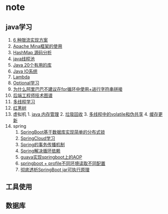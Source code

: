 # note
## java学习
 1. [6 种限流实现方案](https://github.com/lllpla/note/blob/master/java%E5%AD%A6%E4%B9%A0/6%20%E7%A7%8D%E9%99%90%E6%B5%81%E5%AE%9E%E7%8E%B0%E6%96%B9%E6%A1%88.md)
 2. [Apache Mina框架的使用](https://github.com/lllpla/note/blob/master/java%E5%AD%A6%E4%B9%A0/Apache%20Mina%E6%A1%86%E6%9E%B6%E7%9A%84%E4%BD%BF%E7%94%A8.md)
 3. [HashMap 源码分析](https://github.com/lllpla/note/blob/master/java%E5%AD%A6%E4%B9%A0/HashMap%20%E6%BA%90%E7%A0%81%E5%88%86%E6%9E%90.md)
 4. [java线程池](https://github.com/lllpla/note/blob/master/java%E5%AD%A6%E4%B9%A0/JAVA%E7%BA%BF%E7%A8%8B%E6%B1%A0.md)
 5. [Java 20个有用的库](https://github.com/lllpla/note/blob/master/java%E5%AD%A6%E4%B9%A0/Java%2020%E4%B8%AA%E6%9C%89%E7%94%A8%E7%9A%84%E5%BA%93.md)
 6. [Java IO系统](https://github.com/lllpla/note/blob/master/java%E5%AD%A6%E4%B9%A0/Java%20IO%E7%B3%BB%E7%BB%9F.md)
 7. [Lambda](https://github.com/lllpla/note/blob/master/java%E5%AD%A6%E4%B9%A0/Lambda.md)
 8. [Optional学习](https://github.com/lllpla/note/blob/master/java%E5%AD%A6%E4%B9%A0/Optional%E5%AD%A6%E4%B9%A0.md)
 9. [为什么阿里巴巴不建议在for循环中使用+进行字符串拼接](https://github.com/lllpla/note/blob/master/java%E5%AD%A6%E4%B9%A0/%E4%B8%BA%E4%BB%80%E4%B9%88%E9%98%BF%E9%87%8C%E5%B7%B4%E5%B7%B4%E4%B8%8D%E5%BB%BA%E8%AE%AE%E5%9C%A8for%E5%BE%AA%E7%8E%AF%E4%B8%AD%E4%BD%BF%E7%94%A8%2B%E8%BF%9B%E8%A1%8C%E5%AD%97%E7%AC%A6%E4%B8%B2%E6%8B%BC%E6%8E%A5%20.md)
 10. [后端工程师技术图谱](https://github.com/lllpla/note/blob/master/java%E5%AD%A6%E4%B9%A0/%E5%90%8E%E7%AB%AF%E5%B7%A5%E7%A8%8B%E5%B8%88%E6%8A%80%E6%9C%AF%E5%9B%BE%E8%B0%B1.md)
 11. [多线程学习](https://github.com/lllpla/note/blob/master/java%E5%AD%A6%E4%B9%A0/%E5%A4%9A%E7%BA%BF%E7%A8%8B%E5%AD%A6%E4%B9%A0.md)
 12. [红黑树](https://github.com/lllpla/note/blob/master/java%E5%AD%A6%E4%B9%A0/%E7%BA%A2%E9%BB%91%E6%A0%91.md)
 13. 虚拟机
 	1. [java 内存管理](https://github.com/lllpla/note/blob/master/java%E5%AD%A6%E4%B9%A0/%E8%99%9A%E6%8B%9F%E6%9C%BA/java%20%E5%86%85%E5%AD%98%E7%AE%A1%E7%90%86.md)
	2. [垃圾回收](https://github.com/lllpla/note/blob/master/java%E5%AD%A6%E4%B9%A0/%E8%99%9A%E6%8B%9F%E6%9C%BA/%E5%9E%83%E5%9C%BE%E5%9B%9E%E6%94%B6.md)
	3. [多线程中的volatile和伪共享](https://github.com/lllpla/note/blob/master/java%E5%AD%A6%E4%B9%A0/%E8%99%9A%E6%8B%9F%E6%9C%BA/%E5%A4%9A%E7%BA%BF%E7%A8%8B%E4%B8%AD%E7%9A%84volatile%E5%92%8C%E4%BC%AA%E5%85%B1%E4%BA%AB%20.md)
	4. [缓存更新](https://github.com/lllpla/note/blob/master/java%E5%AD%A6%E4%B9%A0/%E8%99%9A%E6%8B%9F%E6%9C%BA/%E7%BC%93%E5%AD%98%E6%9B%B4%E6%96%B0.md)
14. spring
	1. [SpringBoot基于数据库实现简单的分布式锁](https://github.com/lllpla/note/blob/master/java%E5%AD%A6%E4%B9%A0/spring/SpringBoot%E5%9F%BA%E4%BA%8E%E6%95%B0%E6%8D%AE%E5%BA%93%E5%AE%9E%E7%8E%B0%E7%AE%80%E5%8D%95%E7%9A%84%E5%88%86%E5%B8%83%E5%BC%8F%E9%94%81%20.md) 
	2. [SpringCloud学习](https://github.com/lllpla/note/blob/master/java%E5%AD%A6%E4%B9%A0/spring/SpringCloud%E5%AD%A6%E4%B9%A0.md)
	3. [Spring的事务传播机制](https://github.com/lllpla/note/blob/master/java%E5%AD%A6%E4%B9%A0/spring/Spring%E7%9A%84%E4%BA%8B%E5%8A%A1%E4%BC%A0%E6%92%AD%E6%9C%BA%E5%88%B6.md)
	4. [Spring解决循环依赖](https://github.com/lllpla/note/blob/master/java%E5%AD%A6%E4%B9%A0/spring/Spring%E8%A7%A3%E5%86%B3%E5%BE%AA%E7%8E%AF%E4%BE%9D%E8%B5%96.md)
	5. [guava实现springboot上的AOP]()
	6. [springboot + profile不同环境读取不同配置]()
	7. [彻底透析SpringBoot jar可执行原理]()

## 工具使用
## 数据库